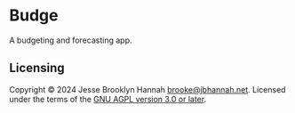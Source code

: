 # Budge

A budgeting and forecasting app.

## Licensing

Copyright © 2024 Jesse Brooklyn Hannah <brooke@jbhannah.net>. Licensed under the terms
of the [GNU AGPL version 3.0 or later](LICENSE.md).
